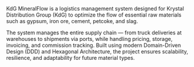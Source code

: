 KdG MineralFlow is a logistics management system designed for Krystal Distribution Group (KdG) to optimize the flow of essential raw materials such as gypsum, iron ore, cement, petcoke, and slag.

The system manages the entire supply chain — from truck deliveries at warehouses to shipments via ports, while handling pricing, storage, invoicing, and commission tracking. Built using modern Domain-Driven Design (DDD) and Hexagonal Architecture, the project ensures scalability, resilience, and adaptability for future material types.
